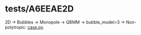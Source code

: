 # tests/A6EEAE2D

2D -> Bubbles -> Monopole -> QBMM -> bubble_model=3 -> Non-polytropic: [case.py](case.py).
